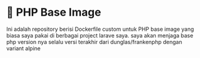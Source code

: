 # 🐘 PHP Base Image

Ini adalah repository berisi Dockerfile custom untuk PHP base image yang biasa saya pakai di berbagai project larave saya. 
saya akan menjaga base php version nya selalu versi terakhir dari dunglas/frankenphp dengan variant alpine




